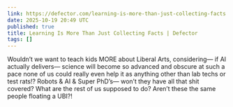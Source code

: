 ```yaml
---
link: https://defector.com/learning-is-more-than-just-collecting-facts
date: 2025-10-19 20:49 UTC
published: true
title: Learning Is More Than Just Collecting Facts | Defector
tags: []
---
```


Wouldn’t we want to teach kids MORE about Liberal Arts, considering— if AI actually delivers— science will become so advanced and obscure at such a pace none of us could really even help it as anything other than lab techs or test rats!? Robots & AI & Super PhD’s— won’t they have all that shit covered? What are the rest of us supposed to do? Aren’t these the same people floating a UBI?!
